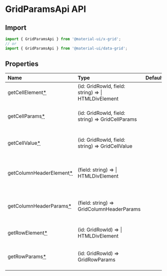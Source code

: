 # GridParamsApi API

<p class="description"></p>

## Import

```js
import { GridParamsApi } from '@material-ui/x-grid';
// or
import { GridParamsApi } from '@material-ui/data-grid';
```

## Properties


| Name | Type | Default | Description |
|:-----|:-----|:--------|:------------|
| <span class="prop-name required">getCellElement<abbr title="required">*</abbr></span> | <span class="prop-type">(id: GridRowId, field: string) =&gt;  \| HTMLDivElement</span> |  | Get the cell DOM element. |
| <span class="prop-name required">getCellParams<abbr title="required">*</abbr></span> | <span class="prop-type">(id: GridRowId, field: string) =&gt; GridCellParams</span> |  | Get the cell params that are passed in events. |
| <span class="prop-name required">getCellValue<abbr title="required">*</abbr></span> | <span class="prop-type">(id: GridRowId, field: string) =&gt; GridCellValue</span> |  | Get the cell value of a row and field. |
| <span class="prop-name required">getColumnHeaderElement<abbr title="required">*</abbr></span> | <span class="prop-type">(field: string) =&gt;  \| HTMLDivElement</span> |  | Get the column header DOM element. |
| <span class="prop-name required">getColumnHeaderParams<abbr title="required">*</abbr></span> | <span class="prop-type">(field: string) =&gt; GridColumnHeaderParams</span> |  | Get the header params that are passed in events. |
| <span class="prop-name required">getRowElement<abbr title="required">*</abbr></span> | <span class="prop-type">(id: GridRowId) =&gt;  \| HTMLDivElement</span> |  | Get the row DOM element. |
| <span class="prop-name required">getRowParams<abbr title="required">*</abbr></span> | <span class="prop-type">(id: GridRowId) =&gt; GridRowParams</span> |  | Get the row params that are passed in events. |
